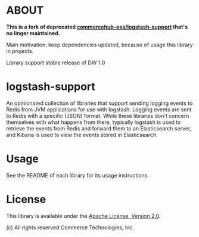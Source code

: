 # ABOUT

**This is a fork of deprecated [commercehub-oss/logstash-support](https://github.com/commercehub-oss/logstash-support) that's no linger maintained.**

Main motivation: keep dependencies updated, because of usage this library in projects.

Library support stable release of DW 1.0

# logstash-support

An opinionated collection of libraries that support sending logging events to Redis from JVM applications for use with
logstash. Logging events are sent to Redis with a specific (JSON) format. While these libraries don't concern
themselves with what happens from there, typically logstash is used to retrieve the events from Redis and forward them
to an Elasticsearch server, and Kibana is used to view the events stored in Elasticsearch.

# Usage

See the README of each library for its usage instructions.

# License
This library is available under the [Apache License, Version 2.0](http://www.apache.org/licenses/LICENSE-2.0).

(c) All rights reserved Commerce Technologies, Inc.
